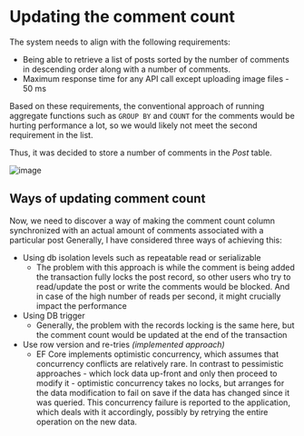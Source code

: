 # Updating the comment count

The system needs to align with the following requirements:

- Being able to retrieve a list of posts sorted by the number of comments in descending order along with a number of comments. 
- Maximum response time for any API call except uploading image files - 50 ms

Based on these requirements, the conventional approach of running aggregate functions such as `GROUP BY` and `COUNT` for the comments would be hurting performance a lot, so we would likely not meet the second requirement in the list.

Thus, it was decided to store a number of comments in the *Post* table.

![image](https://github.com/youngDevelopman/ImageStore/assets/31933374/d0241750-928f-46b5-9606-277d5c01fbec)

## Ways of updating comment count

Now, we need to discover a way of making the comment count column synchronized with an actual amount of comments associated with a particular post
Generally, I have considered three ways of achieving this:
- Using db isolation levels such as repeatable read or serializable
  - The problem with this approach is while the comment is being added the transaction fully locks the post record, so other users who try to read/update the post or write the comments would be blocked. And in case of the high number of reads per second, it might crucially impact the performance
- Using DB trigger
  - Generally, the problem with the records locking is the same here, but the comment count would be updated at the end of the transaction
- Use row version and re-tries *(implemented approach)*
   - EF Core implements optimistic concurrency, which assumes that concurrency conflicts are relatively rare. In contrast to pessimistic approaches - which lock data up-front and only then proceed to modify it - optimistic concurrency takes no locks, but arranges for the data modification to fail on save if the data has changed since it was queried. This concurrency failure is reported to the application, which deals with it accordingly, possibly by retrying the entire operation on the new data.
